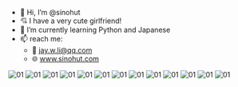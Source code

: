 - 👋 Hi, I’m @sinohut
- 💘 I have a very cute girlfriend!
- 🌱 I’m currently learning Python and Japanese
- 📫 reach me:
	- 📧 jay.w.li@qq.com
	- 🌐 www.sinohut.com

![01](https://user-images.githubusercontent.com/49137281/144226329-c35d8ab2-e6cf-4e1f-bbd9-eb2feb915f9b.gif)
![01](https://user-images.githubusercontent.com/49137281/144226360-6524fa01-562a-4165-a4cd-24bfc0d3938b.gif)
![01](https://user-images.githubusercontent.com/49137281/144226370-36588e5d-a874-44d8-b3a3-5193e206a078.gif)
![01](https://user-images.githubusercontent.com/49137281/144226375-8a366930-c7ce-4b18-907f-acf96074598b.gif)
![01](https://user-images.githubusercontent.com/49137281/144226396-3696ea38-c0c8-4550-9937-34794a9185bd.gif)
![01](https://user-images.githubusercontent.com/49137281/144226347-293c611a-64e5-4c4e-87e3-74310619bbad.gif)
![01](https://user-images.githubusercontent.com/49137281/144226424-0f620f7e-812f-4d65-a686-4e620892bfde.gif)
![01](https://user-images.githubusercontent.com/49137281/144226433-519ce2bf-8713-4263-9c2d-0d97983274f8.gif)
![01](https://user-images.githubusercontent.com/49137281/144226435-795564ae-7519-42c9-9588-4f12f86c663d.gif)
![01](https://user-images.githubusercontent.com/49137281/144226443-bd422f3f-7257-4775-b89b-770378c2e42b.gif)
![01](https://user-images.githubusercontent.com/49137281/144226417-83653751-f198-4b49-ac89-452a0171e98a.gif)
![01](https://user-images.githubusercontent.com/49137281/144226477-25dc5891-e306-4041-bd2b-e326102dda5d.gif)
![01](https://user-images.githubusercontent.com/49137281/144226471-4c17e242-756e-41e9-b09f-27a971ed171f.gif)







<!---
sinohut/sinohut is a ✨ special ✨ repository because its `README.md` (this file) appears on your GitHub profile.
You can click the Preview link to take a look at your changes.
--->
